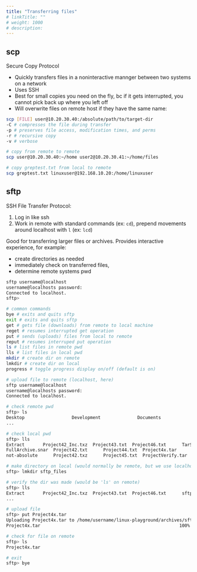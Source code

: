 ```yaml
---
title: "Transferring files"
# linkTitle: ""
# weight: 1000
# description:
---
```


## scp

Secure Copy Protocol
- Quickly transfers files in a noninteractive mannger between two systems on a network
- Uses SSH
- Best for small copies you need on the fly, bc if it gets interrupted, you cannot pick back up where you left off
- Will overwrite files on remote host if they have the same name:

```bash
scp [FILE] user@10.20.30.40:/absolute/path/to/target-dir
-C # compresses the file during transfer
-p # preserves file access, modification times, and perms
-r # recursive copy
-v # verbose

# copy from remote to remote
scp user@10.20.30.40:~/home user2@10.20.30.41:~/home/files

# copy greptest.txt from local to remote
scp greptest.txt linuxuser@192.168.10.20:/home/linuxuser

```

## sftp

SSH File Transfer Protocol:
1. Log in like ssh
2. Work in remote with standard commands (ex: `cd`), prepend movements around localhost with `l` (ex: `lcd`)

Good for transferring larger files or archives. Provides interactive experience, for example:
- create directories as needed
- immediately check on transferred files,
- determine remote systems pwd


```bash
sftp username@localhost
username@localhosts password: 
Connected to localhost.
sftp> 

# common commands
bye # exits and quits sftp
exit # exits and quits sftp
get # gets file (downloads) from remote to local machine
reget # resumes interrupted get operation
put # sends (uploads) files from local to remote
reput # resumes interruped put operation
ls # list files in remote pwd
lls # list files in local pwd
mkdir # create dir on remote
lmkdir # create dir on local
progress # toggle progress display on/off (default is on)

# upload file to remote (localhost, here)
sftp username@localhost
username@localhosts password: 
Connected to localhost.

# check remote pwd
sftp> ls
Desktop                  Development              Documents                Downloads                
...

# check local pwd  
sftp> lls
Extract		  Project42_Inc.txz  Project43.txt  Project46.txt      TarStorage
FullArchive.snar  Project42.txt      Project44.txt  Project4x.tar
not-absolute	  Project42.txz      Project45.txt  ProjectVerify.tar

# make directory on local (would normally be remote, but we use localhost)
sftp> lmkdir sftp_files

# verify the dir was made (would be 'ls' on remote)
sftp> lls
Extract		  Project42_Inc.txz  Project43.txt  Project46.txt      sftp_files
...

# upload file
sftp> put Project4x.tar
Uploading Project4x.tar to /home/username/linux-playground/archives/sftp_files/Project4x.tar
Project4x.tar                                                     100%   10KB   7.5MB/s   00:00

# check for file on remote
sftp> ls
Project4x.tar   

# exit
sftp> bye
```